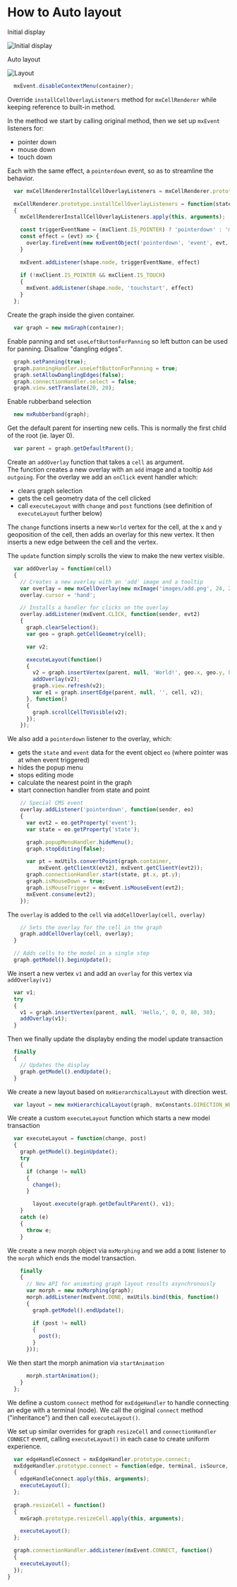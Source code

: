 # How to Auto layout

Initial display

![Initial display](../images/examples/auto-layout/auto-layout-1.png "Initial display")

Auto layout

![Layout](../images/examples/auto-layout/auto-layout-2.png "Layout")

```js
  mxEvent.disableContextMenu(container);
```  

Override `installCellOverlayListeners` method for `mxCellRenderer` while keeping reference to built-in method.

In the method we start by calling original method, then we set up `mxEvent` listeners for:

- pointer down
- mouse down
- touch down

Each with the same effect, a `pointerdown` event, so as to streamline the behavior.

```js
  var mxCellRendererInstallCellOverlayListeners = mxCellRenderer.prototype.installCellOverlayListeners;

  mxCellRenderer.prototype.installCellOverlayListeners = function(state, overlay, shape)
  {
    mxCellRendererInstallCellOverlayListeners.apply(this, arguments);

    const triggerEventName = (mxClient.IS_POINTER) ? 'pointerdown' : 'mousedown'
    const effect = (evt) => {
      overlay.fireEvent(new mxEventObject('pointerdown', 'event', evt, 'state', state))
    }

    mxEvent.addListener(shape.node, triggerEventName, effect)

    if (!mxClient.IS_POINTER && mxClient.IS_TOUCH)
    {
      mxEvent.addListener(shape.node, 'touchstart', effect)
    }
  };
```  
  
Create the graph inside the given container.

```js  
  var graph = new mxGraph(container);
```

Enable panning and set `useLeftButtonForPanning` so left button can be used for panning.
Disallow "dangling edges".

```js
  graph.setPanning(true);
  graph.panningHandler.useLeftButtonForPanning = true;
  graph.setAllowDanglingEdges(false);
  graph.connectionHandler.select = false;
  graph.view.setTranslate(20, 20);
```

Enable rubberband selection

```js
  new mxRubberband(graph);
```

Get the default parent for inserting new cells. This is normally the first child of the root (ie. layer 0).

```js
  var parent = graph.getDefaultParent();
```  

Create an `addOverlay` function that takes a `cell` as argument.  
The function creates a new overlay with an `add` image and a tooltip `Add outgoing`. For the overlay we add an `onClick` event handler which:

- clears graph selection
- gets the cell geometry data of the cell clicked
- call `executeLayout` with `change` and `post` functions (see definition of `executeLayout` further below)

The `change` functions inserts a new `World` vertex for the cell, at the x and y geoposition of the cell, then adds an overlay for this new vertex. It then inserts a new edge between the cell and the vertex.

The `update` function simply scrolls the view to make the new vertex visible.

```js
  var addOverlay = function(cell)
  {
    // Creates a new overlay with an 'add' image and a tooltip
    var overlay = new mxCellOverlay(new mxImage('images/add.png', 24, 24), 'Add outgoing');
    overlay.cursor = 'hand';

    // Installs a handler for clicks on the overlay
    overlay.addListener(mxEvent.CLICK, function(sender, evt2)
    {
      graph.clearSelection();
      var geo = graph.getCellGeometry(cell);

      var v2;

      executeLayout(function()
      {
        v2 = graph.insertVertex(parent, null, 'World!', geo.x, geo.y, 80, 30);
        addOverlay(v2);
        graph.view.refresh(v2);
        var e1 = graph.insertEdge(parent, null, '', cell, v2);
      }, function()
      {
        graph.scrollCellToVisible(v2);
      });
    });
```

We also add a `pointerdown` listener to the overlay, which:

- gets the `state` and `event` data for the event object `eo` (where pointer was at when event triggered)
- hides the popup menu
- stops editing mode
- calculate the nearest point in the graph
- start connection handler from state and point

```js
    // Special CMS event
    overlay.addListener('pointerdown', function(sender, eo)
    {
      var evt2 = eo.getProperty('event');
      var state = eo.getProperty('state');

      graph.popupMenuHandler.hideMenu();
      graph.stopEditing(false);

      var pt = mxUtils.convertPoint(graph.container,
          mxEvent.getClientX(evt2), mxEvent.getClientY(evt2));
      graph.connectionHandler.start(state, pt.x, pt.y);
      graph.isMouseDown = true;
      graph.isMouseTrigger = mxEvent.isMouseEvent(evt2);
      mxEvent.consume(evt2);
    });
```

The `overlay` is added to the `cell` via `addCellOverlay(cell, overlay)`

```js
    // Sets the overlay for the cell in the graph
    graph.addCellOverlay(cell, overlay);
  }
```

```js
  // Adds cells to the model in a single step
  graph.getModel().beginUpdate();
```

We insert a new vertex `v1` and add an `overlay` for this vertex via `addOverlay(v1)`

```js
  var v1;
  try
  {
    v1 = graph.insertVertex(parent, null, 'Hello,', 0, 0, 80, 30);
    addOverlay(v1);
  }
```

Then we finally update the displayby ending the model update transaction

```js
  finally
  {
    // Updates the display
    graph.getModel().endUpdate();
  }
```

We create a new layout based on `mxHierarchicalLayout` with direction west.

```js
  var layout = new mxHierarchicalLayout(graph, mxConstants.DIRECTION_WEST);
```

We create a custom `executeLayout` function which starts a new model transaction

```js
  var executeLayout = function(change, post)
  {
    graph.getModel().beginUpdate();
    try
    {
      if (change != null)
      {
        change();
      }

        layout.execute(graph.getDefaultParent(), v1);
    }
    catch (e)
    {
      throw e;
    }
```

We create a new morph object via `mxMorphing` and we add a `DONE` listener to the `morph` which ends
the model transaction.

```js
    finally
    {
      // New API for animating graph layout results asynchronously
      var morph = new mxMorphing(graph);
      morph.addListener(mxEvent.DONE, mxUtils.bind(this, function()
      {
        graph.getModel().endUpdate();

        if (post != null)
        {
          post();
        }
      }));
```

We then start the morph animation via `startAnimation`

```js
      morph.startAnimation();
    }
  };
```

We define a custom `connect` method for `mxEdgeHandler` to handle connecting an edge with a terminal (node).
We call the original `connect` method ("inheritance") and then call `executeLayout()`.

We set up similar overrides for graph `resizeCell` and `connectionHandler` `CONNECT` event, calling `executeLayout()` in each case to create uniform experience.

```js
  var edgeHandleConnect = mxEdgeHandler.prototype.connect;
  mxEdgeHandler.prototype.connect = function(edge, terminal, isSource, isClone, me)
  {
    edgeHandleConnect.apply(this, arguments);
    executeLayout();
  };
  
  graph.resizeCell = function()
  {
    mxGraph.prototype.resizeCell.apply(this, arguments);

    executeLayout();
  };

  graph.connectionHandler.addListener(mxEvent.CONNECT, function()
  {
    executeLayout();
  });
}
```
